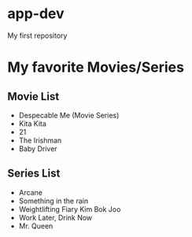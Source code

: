 # app-dev
My first repository

# My favorite Movies/Series

**Movie List**
---
- Despecable Me (Movie Series)
- Kita Kita
- 21
- The Irishman
- Baby Driver

**Series List**
---
- Arcane
- Something in the rain
- Weightlifting Fiary Kim Bok Joo
- Work Later, Drink Now
- Mr. Queen
